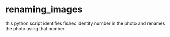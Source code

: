# renaming_images
this python script identifies fishec identity number in the photo and renames the photo using that number
